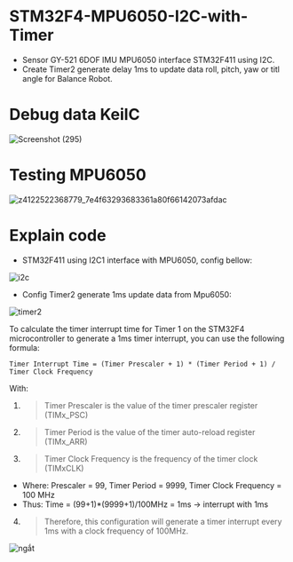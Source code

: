 # STM32F4-MPU6050-I2C-with-Timer
- Sensor GY-521 6DOF IMU MPU6050 interface STM32F411 using I2C. 
- Create Timer2 generate delay 1ms to update data roll, pitch, yaw or titl angle for Balance Robot.

# Debug data KeilC

![Screenshot (295)](https://user-images.githubusercontent.com/113729333/219967594-0076f74d-711c-419a-97e6-1ced3975cf22.png)

# Testing MPU6050 

![z4122522368779_7e4f63293683361a80f66142073afdac](https://user-images.githubusercontent.com/113729333/219967764-85f5f492-b49f-4ec4-8e8f-19bf16dc7312.jpg)

# Explain code 
- STM32F411 using I2C1 interface with MPU6050, config bellow:

![i2c](https://user-images.githubusercontent.com/113729333/219968001-8b9c3e87-ea48-4058-933d-dbaa4eef7983.png)

- Config Timer2 generate 1ms update data from Mpu6050:

![timer2](https://user-images.githubusercontent.com/113729333/219968031-4e4bf85d-91f9-480f-8589-fa9388dee7b7.png)

To calculate the timer interrupt time for Timer 1 on the STM32F4 microcontroller to generate a 1ms timer interrupt, you can use the following formula:

`Timer Interrupt Time = (Timer Prescaler + 1) * (Timer Period + 1) / Timer Clock Frequency`

With:
1. > Timer Prescaler is the value of the timer prescaler register (TIMx_PSC)
2. > Timer Period is the value of the timer auto-reload register (TIMx_ARR)
3. > Timer Clock Frequency is the frequency of the timer clock (TIMxCLK)

- Where: Prescaler = 99, Timer Period = 9999, Timer Clock Frequency = 100 MHz
- Thus: Time = (99+1)*(9999+1)/100MHz = 1ms -> interrupt with 1ms

4. > Therefore, this configuration will generate a timer interrupt every 1ms with a clock frequency of 100MHz.

![ngắt](https://user-images.githubusercontent.com/113729333/219968389-1a1478a0-dbe6-4f97-87ec-639e574204da.png)
